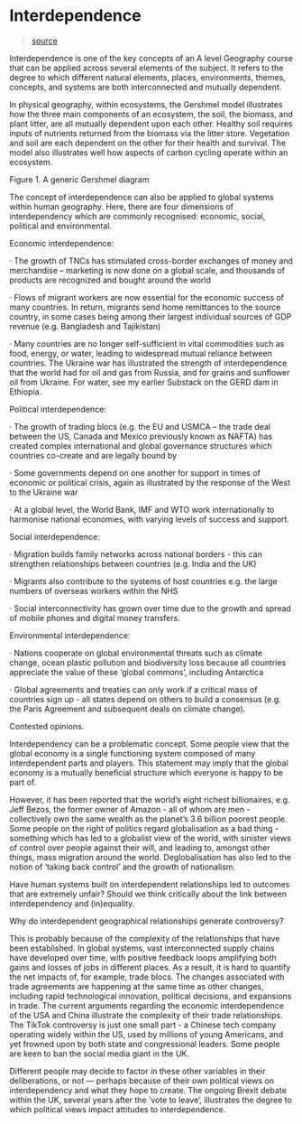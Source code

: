 # Interdependence

> [source](https://dredfern.substack.com/p/interdependence)

Interdependence is one of the key concepts of an A level Geography course that can be applied across several elements of the subject. It refers to the degree to which different natural elements, places, environments, themes, concepts, and systems are both interconnected and mutually dependent.

In physical geography, within ecosystems, the Gershmel model illustrates how the three main components of an ecosystem, the soil, the biomass, and plant litter, are all mutually dependent upon each other. Healthy soil requires inputs of nutrients returned from the biomass via the litter store. Vegetation and soil are each dependent on the other for their health and survival. The model also illustrates well how aspects of carbon cycling operate within an ecosystem.

Figure 1. A generic Gershmel diagram


The concept of interdependence can also be applied to global systems within human geography. Here, there are four dimensions of interdependency which are commonly recognised: economic, social, political and environmental.

Economic interdependence:

·         The growth of TNCs has stimulated cross-border exchanges of money and merchandise – marketing is now done on a global scale, and thousands of products are recognized and bought around the world

·         Flows of migrant workers are now essential for the economic success of many countries. In return, migrants send home remittances to the source country, in some cases being among their largest individual sources of GDP revenue (e.g. Bangladesh and Tajikistan)

·         Many countries are no longer self-sufficient in vital commodities such as food, energy, or water, leading to widespread mutual reliance between countries. The Ukraine war has illustrated the strength of interdependence that the world had for oil and gas from Russia, and for grains and sunflower oil from Ukraine. For water, see my earlier Substack on the GERD dam in Ethiopia.

Political interdependence:

·         The growth of trading blocs (e.g. the EU and USMCA – the trade deal between the US, Canada and Mexico previously known as NAFTA) has created complex international and global governance structures which countries co-create and are legally bound by

·         Some governments depend on one another for support in times of economic or political crisis, again as illustrated by the response of the West to the Ukraine war

·         At a global level, the World Bank, IMF and WTO work internationally to harmonise national economies, with varying levels of success and support.

Social interdependence:

·         Migration builds family networks across national borders - this can strengthen relationships between countries (e.g. India and the UK)

·         Migrants also contribute to the systems of host countries e.g. the large numbers of overseas workers within the NHS

·         Social interconnectivity has grown over time due to the growth and spread of mobile phones and digital money transfers.

Environmental interdependence:

·         Nations cooperate on global environmental threats such as climate change, ocean plastic pollution and biodiversity loss because all countries appreciate the value of these ‘global commons’, including Antarctica

·         Global agreements and treaties can only work if a critical mass of countries sign up - all states depend on others to build a consensus (e.g. the Paris Agreement and subsequent deals on climate change).

Contested opinions.

Interdependency can be a problematic concept. Some people view that the global economy is a single functioning system composed of many interdependent parts and players. This statement may imply that the global economy is a mutually beneficial structure which everyone is happy to be part of.

However, it has been reported that the world’s eight richest billionaires, e.g. Jeff Bezos, the former owner of Amazon - all of whom are men - collectively own the same wealth as the planet’s 3.6 billion poorest people. Some people on the right of politics regard globalisation as a bad thing - something which has led to a globalist view of the world, with sinister views of control over people against their will, and leading to, amongst other things, mass migration around the world. Deglobalisation has also led to the notion of ‘taking back control’ and the growth of nationalism.

Have human systems built on interdependent relationships led to outcomes that are extremely unfair? Should we think critically about the link between interdependency and (in)equality.

Why do interdependent geographical relationships generate controversy?

This is probably because of the complexity of the relationships that have been established. In global systems, vast interconnected supply chains have developed over time, with positive feedback loops amplifying both gains and losses of jobs in different places. As a result, it is hard to quantify the net impacts of, for example, trade blocs. The changes associated with trade agreements are happening at the same time as other changes, including rapid technological innovation, political decisions, and expansions in trade. The current arguments regarding the economic interdependence of the USA and China illustrate the complexity of their trade relationships. The TikTok controversy is just one small part - a Chinese tech company operating widely within the US, used by millions of young Americans, and yet frowned upon by both state and congressional leaders. Some people are keen to ban the social media giant in the UK.

Different people may decide to factor in these other variables in their deliberations, or not — perhaps because of their own political views on interdependency and what they hope to create. The ongoing Brexit debate within the UK, several years after the ‘vote to leave’, illustrates the degree to which political views impact attitudes to interdependence.
